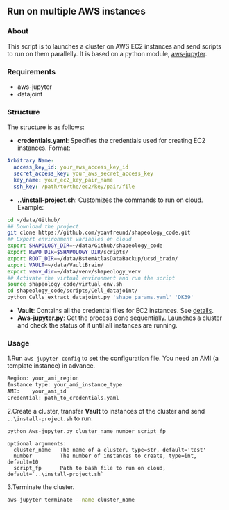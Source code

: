 ## Run on multiple AWS instances
### About
This script is to launches a cluster on AWS EC2 instances and 
send scripts to run on them parallelly. It is based on a python module,
[aws-jupyter](https://github.com/arapat/aws-jupyter).

### Requirements
* aws-jupyter
* datajoint

### Structure
The structure is as follows:
* **credentials.yaml**: Specifies the credentials used for creating EC2 instances. 
Format:
```yaml
Arbitrary Name:
  access_key_id: your_aws_access_key_id
  secret_access_key: your_aws_secret_access_key
  key_name: your_ec2_key_pair_name
  ssh_key: /path/to/the/ec2/key/pair/file
```
* **..\install-project.sh**: Customizes the commands to run on cloud. Example:
```bash
cd ~/data/Github/
## Download the project
git clone https://github.com/yoavfreund/shapeology_code.git
## Export environment variables on cloud
export SHAPOLOGY_DIR=~/data/Github/shapeology_code
export REPO_DIR=$SHAPOLOGY_DIR/scripts/
export ROOT_DIR=~/data/BstemAtlasDataBackup/ucsd_brain/
export VAULT=~/data/VaultBrain/
export venv_dir=~/data/venv/shapeology_venv
## Activate the virtual environment and run the script
source shapeology_code/virtual_env.sh
cd shapeology_code/scripts/Cell_datajoint/
python Cells_extract_datajoint.py 'shape_params.yaml' 'DK39'
```
* **Vault**: Contains all the credential files for EC2 instances. See [details](README.md).
* **Aws-jupyter.py**: Get the process done sequentially. Launches a cluster and check the status of it until all instances are running. 

### Usage
1.Run `aws-jupyter config` to set the configuration file. You need an AMI (a template instance) in advance.
```bash
Region: your_ami_region
Instance type: your_ami_instance_type
AMI:    your_ami_id
Credential: path_to_credentials.yaml
```
2.Create a cluster, transfer **Vault** to instances of the cluster and send `..\install-project.sh` to run.
```bash
python Aws-jupyter.py cluster_name number script_fp
```
```
optional arguments:
  cluster_name   The name of a cluster, type=str, default='test'
  number         The number of instances to create, type=int, default=10
  script_fp      Path to bash file to run on cloud, default=`..\install-project.sh`
```
3.Terminate the cluster.
```bash
aws-jupyter terminate --name cluster_name
```


